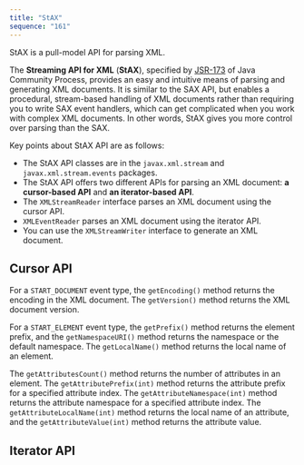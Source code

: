 ```yaml
---
title: "StAX"
sequence: "161"
---
```


StAX is a pull-model API for parsing XML.

The **Streaming API for XML** (**StAX**), specified by [JSR-173](http://www.jcp.org/en/jsr/detail?id=173) of Java Community Process,
provides an easy and intuitive means of parsing and generating XML documents.
It is similar to the SAX API, but enables a procedural, stream-based handling of XML documents
rather than requiring you to write SAX event handlers,
which can get complicated when you work with complex XML documents.
In other words, StAX gives you more control over parsing than the SAX.

Key points about StAX API are as follows:

- The StAX API classes are in the `javax.xml.stream` and `javax.xml.stream.events` packages.
- The StAX API offers two different APIs for parsing an XML document: **a cursor-based API** and **an iterator-based API**.
- The `XMLStreamReader` interface parses an XML document using the cursor API.
- `XMLEventReader` parses an XML document using the iterator API.
- You can use the `XMLStreamWriter` interface to generate an XML document.

## Cursor API

For a `START_DOCUMENT` event type, the `getEncoding()` method returns the encoding in the XML document.
The `getVersion()` method returns the XML document version.

For a `START_ELEMENT` event type, the `getPrefix()` method returns the element prefix,
and the `getNamespaceURI()` method returns the namespace or the default namespace.
The `getLocalName()` method returns the local name of an element.

The `getAttributesCount()` method returns the number of attributes in an element.
The `getAttributePrefix(int)` method returns the attribute prefix for a specified attribute index.
The `getAttributeNamespace(int)` method returns the attribute namespace for a specified attribute index.
The `getAttributeLocalName(int)` method returns the local name of an attribute,
and the `getAttributeValue(int)` method returns the attribute value.

## Iterator API